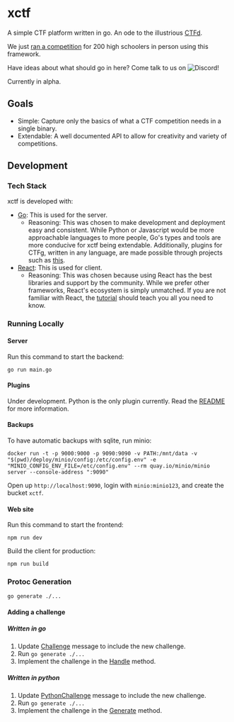 # xctf
A simple CTF platform written in go. An ode to the illustrious [CTFd](https://github.com/CTFd/CTFd).

We just [ran a competition](https://www.youtube.com/watch?v=2AOxuHuHS1U) for 200 high schoolers in person using this framework.

Have ideas about what should go in here? Come talk to us on ![Discord](https://img.shields.io/badge/Discord-%235865F2.svg?style=for-the-badge&logo=discord&logoColor=white&link=https://discord.gg/J6VJQhhQ)!

Currently in alpha. 

## Goals
- Simple: Capture only the basics of what a CTF competition needs in a single binary.
- Extendable: A well documented API to allow for creativity and variety of competitions.

## Development

### Tech Stack
xctf is developed with:
- [Go](https://go.dev/): This is used for the server.
	- Reasoning: This was chosen to make development and deployment easy and consistent. While Python or Javascript would be more approachable languages to more people, Go's types and tools are more conducive for xctf being extendable. Additionally, plugins for CTFg, written in any language, are made possible through projects such as [this](https://github.com/hashicorp/go-plugin).
- [React](https://react.dev/): This is used for client.
	- Reasoning: This was chosen because using React has the best libraries and support by the community. While we prefer other frameworks, React's ecosystem is simply unmatched. If you are not familiar with React, the [tutorial](https://react.dev/learn) should teach you all you need to know.

### Running Locally
#### Server
Run this command to start the backend:
```
go run main.go
```

#### Plugins
Under development. Python is the only plugin currently. Read the [README](plugins/python/README.md) for more information.

#### Backups
To have automatic backups with sqlite, run minio:
```shell
docker run -t -p 9000:9000 -p 9090:9090 -v PATH:/mnt/data -v "$(pwd)/deploy/minio/config:/etc/config.env" -e "MINIO_CONFIG_ENV_FILE=/etc/config.env" --rm quay.io/minio/minio server --console-address ":9090"
```

Open up `http://localhost:9090`, login with `minio:minio123`, and create the bucket `xctf`.

#### Web site
Run this command to start the frontend:
```
npm run dev
```
Build the client for production:
```
npm run build
```

### Protoc Generation
```
go generate ./...
```

#### Adding a challenge
##### Written in go
1. Update [Challenge](proto/chalgen/base.proto) message to include the new challenge.
2. Run `go generate ./...`
3. Implement the challenge in the [Handle](pkg/chals/chals.go) method.

##### Written in python
1. Update [PythonChallenge](proto/plugin/python.proto) message to include the new challenge.
2. Run `go generate ./...`
3. Implement the challenge in the [Generate](plugins/python/server.py) method.